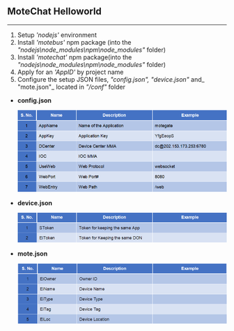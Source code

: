 ## MoteChat Helloworld

---

1. Setup _'nodejs'_ environment
2. Install _'motebus'_ npm package \(into the _"nodejs\node\_modules\npm\node\_modules"_ folder\)
3. Install _'motechat'_ npm package\(into the _"nodejs\node\_modules\npm\node\_modules"_ folder\)
4. Apply for an _'AppID'_ by project name
5. Configure the setup JSON files, _"config.json", "device.json"_ and_ "mote.json"_ located in _"/conf"_ folder



* **config.json** 

  ![](assets/mc_api_config_json.png)

* **device.json**  

  ![](assets/mc_api_device_json.png)

* **mote.json**    

  ![](assets/mc_api_mote_json.png)



